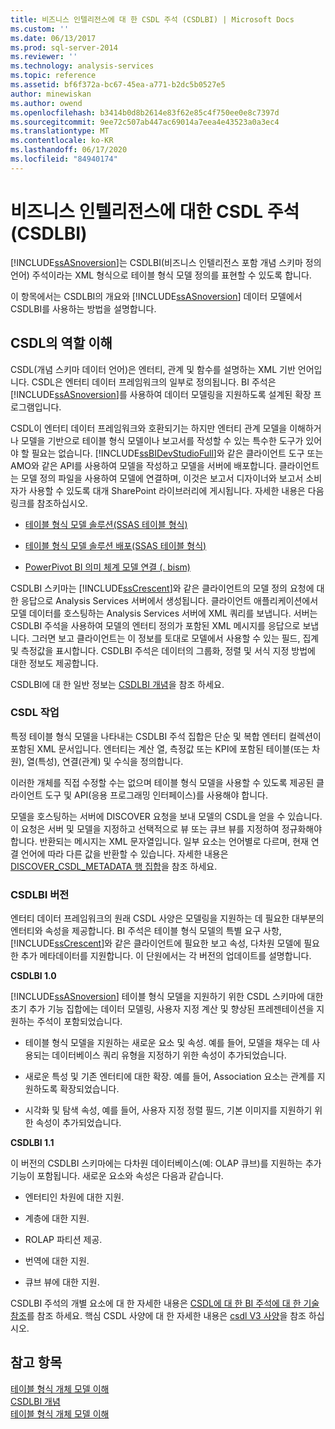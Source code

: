 ```yaml
---
title: 비즈니스 인텔리전스에 대 한 CSDL 주석 (CSDLBI) | Microsoft Docs
ms.custom: ''
ms.date: 06/13/2017
ms.prod: sql-server-2014
ms.reviewer: ''
ms.technology: analysis-services
ms.topic: reference
ms.assetid: bf6f372a-bc67-45ea-a771-b2dc5b0527e5
author: minewiskan
ms.author: owend
ms.openlocfilehash: b3414b0d8b2614e83f62e85c4f750ee0e8c7397d
ms.sourcegitcommit: 9ee72c507ab447ac69014a7eea4e43523a0a3ec4
ms.translationtype: MT
ms.contentlocale: ko-KR
ms.lasthandoff: 06/17/2020
ms.locfileid: "84940174"
---
```

# <a name="csdl-annotations-for-business-intelligence-csdlbi"></a>비즈니스 인텔리전스에 대한 CSDL 주석(CSDLBI)
  [!INCLUDE[ssASnoversion](../../includes/ssasnoversion-md.md)]는 CSDLBI(비즈니스 인텔리전스 포함 개념 스키마 정의 언어) 주석이라는 XML 형식으로 테이블 형식 모델 정의를 표현할 수 있도록 합니다.  
  
 이 항목에서는 CSDLBI의 개요와 [!INCLUDE[ssASnoversion](../../includes/ssasnoversion-md.md)] 데이터 모델에서 CSDLBI를 사용하는 방법을 설명합니다.  
  
## <a name="understanding-the-role-of-csdl"></a>CSDL의 역할 이해  
 CSDL(개념 스키마 데이터 언어)은 엔터티, 관계 및 함수를 설명하는 XML 기반 언어입니다. CSDL은 엔터티 데이터 프레임워크의 일부로 정의됩니다. BI 주석은 [!INCLUDE[ssASnoversion](../../includes/ssasnoversion-md.md)]를 사용하여 데이터 모델링을 지원하도록 설계된 확장 프로그램입니다.  
  
 CSDL이 엔터티 데이터 프레임워크와 호환되기는 하지만 엔터티 관계 모델을 이해하거나 모델을 기반으로 테이블 형식 모델이나 보고서를 작성할 수 있는 특수한 도구가 있어야 할 필요는 없습니다. [!INCLUDE[ssBIDevStudioFull](../../includes/ssbidevstudiofull-md.md)]와 같은 클라이언트 도구 또는 AMO와 같은 API를 사용하여 모델을 작성하고 모델을 서버에 배포합니다. 클라이언트는 모델 정의 파일을 사용하여 모델에 연결하며, 이것은 보고서 디자이너와 보고서 소비자가 사용할 수 있도록 대개 SharePoint 라이브러리에 게시됩니다. 자세한 내용은 다음 링크를 참조하십시오.  
  
-   [테이블 형식 모델 솔루션&#40;SSAS 테이블 형식&#41;](../tabular-model-solutions-ssas-tabular.md)  
  
-   [테이블 형식 모델 솔루션 배포&#40;SSAS 테이블 형식&#41;](../tabular-models/tabular-model-solution-deployment-ssas-tabular.md)  
  
-   [PowerPivot BI 의미 체계 모델 연결 &#40;. bism&#41;](../power-pivot-sharepoint/power-pivot-bi-semantic-model-connection-bism.md)  
  
 CSDLBI 스키마는 [!INCLUDE[ssCrescent](../../includes/sscrescent-md.md)]와 같은 클라이언트의 모델 정의 요청에 대한 응답으로 Analysis Services 서버에서 생성됩니다. 클라이언트 애플리케이션에서 모델 데이터를 호스팅하는 Analysis Services 서버에 XML 쿼리를 보냅니다. 서버는 CSDLBI 주석을 사용하여 모델의 엔터티 정의가 포함된 XML 메시지를 응답으로 보냅니다. 그러면 보고 클라이언트는 이 정보를 토대로 모델에서 사용할 수 있는 필드, 집계 및 측정값을 표시합니다. CSDLBI 주석은 데이터의 그룹화, 정렬 및 서식 지정 방법에 대한 정보도 제공합니다.  
  
 CSDLBI에 대 한 일반 정보는 [CSDLBI 개념](/analysis-services/csdlbi/csdlbi-concepts)을 참조 하세요.  
  
### <a name="working-with-csdl"></a>CSDL 작업  
 특정 테이블 형식 모델을 나타내는 CSDLBI 주석 집합은 단순 및 복합 엔터티 컬렉션이 포함된 XML 문서입니다. 엔터티는 계산 열, 측정값 또는 KPI에 포함된 테이블(또는 차원), 열(특성), 연결(관계) 및 수식을 정의합니다.  
  
 이러한 개체를 직접 수정할 수는 없으며 테이블 형식 모델을 사용할 수 있도록 제공된 클라이언트 도구 및 API(응용 프로그래밍 인터페이스)를 사용해야 합니다.  
  
 모델을 호스팅하는 서버에 DISCOVER 요청을 보내 모델의 CSDL을 얻을 수 있습니다. 이 요청은 서버 및 모델을 지정하고 선택적으로 뷰 또는 큐브 뷰를 지정하여 정규화해야 합니다. 반환되는 메시지는 XML 문자열입니다. 일부 요소는 언어별로 다르며, 현재 연결 언어에 따라 다른 값을 반환할 수 있습니다. 자세한 내용은 [DISCOVER_CSDL_METADATA 행 집합](https://docs.microsoft.com/bi-reference/schema-rowsets/xml/discover-csdl-metadata-rowset)을 참조 하세요.  
  
### <a name="csdlbi-versions"></a>CSDLBI 버전  
 엔터티 데이터 프레임워크의 원래 CSDL 사양은 모델링을 지원하는 데 필요한 대부분의 엔터티와 속성을 제공합니다. BI 주석은 테이블 형식 모델의 특별 요구 사항, [!INCLUDE[ssCrescent](../../includes/sscrescent-md.md)]와 같은 클라이언트에 필요한 보고 속성, 다차원 모델에 필요한 추가 메타데이터를 지원합니다. 이 단원에서는 각 버전의 업데이트를 설명합니다.  
  
 **CSDLBI 1.0**  
  
 [!INCLUDE[ssASnoversion](../../includes/ssasnoversion-md.md)] 테이블 형식 모델을 지원하기 위한 CSDL 스키마에 대한 초기 추가 기능 집합에는 데이터 모델링, 사용자 지정 계산 및 향상된 프레젠테이션을 지원하는 주석이 포함되었습니다.  
  
-   테이블 형식 모델을 지원하는 새로운 요소 및 속성. 예를 들어, 모델을 채우는 데 사용되는 데이터베이스 쿼리 유형을 지정하기 위한 속성이 추가되었습니다.  
  
-   새로운 특성 및 기존 엔터티에 대한 확장.  예를 들어, Association 요소는 관계를 지원하도록 확장되었습니다.  
  
-   시각화 및 탐색 속성, 예를 들어, 사용자 지정 정렬 필드, 기본 이미지를 지원하기 위한 속성이 추가되었습니다.  
  
 **CSDLBI 1.1**  
  
 이 버전의 CSDLBI 스키마에는 다차원 데이터베이스(예: OLAP 큐브)를 지원하는 추가 기능이 포함됩니다. 새로운 요소와 속성은 다음과 같습니다.  
  
-   엔터티인 차원에 대한 지원.  
  
-   계층에 대한 지원.  
  
-   ROLAP 파티션 제공.  
  
-   번역에 대한 지원.  
  
-   큐브 뷰에 대한 지원.  
  
 CSDLBI 주석의 개별 요소에 대 한 자세한 내용은 [CSDL에 대 한 BI 주석에 대 한 기술 참조](/analysis-services/csdlbi/technical-reference-for-bi-annotations-to-csdl)를 참조 하세요. 핵심 CSDL 사양에 대 한 자세한 내용은 [csdl V3 사양](https://docs.microsoft.com/ef/ef6/modeling/designer/advanced/edmx/csdl-spec)을 참조 하십시오.  
  
  
## <a name="see-also"></a>참고 항목  
 [테이블 형식 개체 모델 이해](representation/understanding-tabular-object-model-at-levels-1050-through-1103.md)   
 [CSDLBI 개념](/analysis-services/csdlbi/csdlbi-concepts)   
 [테이블 형식 개체 모델 이해](representation/understanding-tabular-object-model-at-levels-1050-through-1103.md)  
  
  
